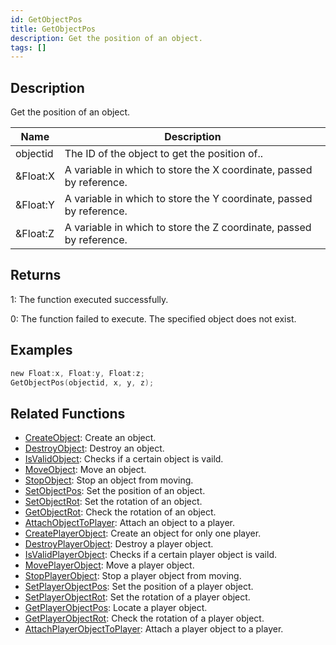 ```yaml
---
id: GetObjectPos
title: GetObjectPos
description: Get the position of an object.
tags: []
---
```


## Description

Get the position of an object.

| Name     | Description                                                         |
| -------- | ------------------------------------------------------------------- |
| objectid | The ID of the object to get the position of..                       |
| &Float:X | A variable in which to store the X coordinate, passed by reference. |
| &Float:Y | A variable in which to store the Y coordinate, passed by reference. |
| &Float:Z | A variable in which to store the Z coordinate, passed by reference. |

## Returns

1: The function executed successfully.

0: The function failed to execute. The specified object does not exist.

## Examples

```c
new Float:x, Float:y, Float:z;
GetObjectPos(objectid, x, y, z);
```

## Related Functions

- [CreateObject](../functions/CreateObject): Create an object.
- [DestroyObject](../functions/DestroyObject): Destroy an object.
- [IsValidObject](../functions/IsValidObject): Checks if a certain object is vaild.
- [MoveObject](../functions/MoveObject): Move an object.
- [StopObject](../functions/StopObject): Stop an object from moving.
- [SetObjectPos](../functions/SetObjectPos): Set the position of an object.
- [SetObjectRot](../functions/SetObjectRot): Set the rotation of an object.
- [GetObjectRot](../functions/GetObjectRot): Check the rotation of an object.
- [AttachObjectToPlayer](../functions/AttachObjectToPlayer): Attach an object to a player.
- [CreatePlayerObject](../functions/CreatePlayerObject): Create an object for only one player.
- [DestroyPlayerObject](../functions/DestroyPlayerObject): Destroy a player object.
- [IsValidPlayerObject](../functions/IsValidPlayerObject): Checks if a certain player object is vaild.
- [MovePlayerObject](../functions/MovePlayerObject): Move a player object.
- [StopPlayerObject](../functions/StopPlayerObject): Stop a player object from moving.
- [SetPlayerObjectPos](../functions/SetPlayerObjectPos): Set the position of a player object.
- [SetPlayerObjectRot](../functions/SetPlayerObjectRot): Set the rotation of a player object.
- [GetPlayerObjectPos](../functions/GetPlayerObjectPos): Locate a player object.
- [GetPlayerObjectRot](../functions/GetPlayerObjectRot): Check the rotation of a player object.
- [AttachPlayerObjectToPlayer](../functions/AttachPlayerObjectToPlayer): Attach a player object to a player.
